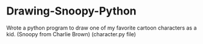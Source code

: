 # Drawing-Snoopy-Python
Wrote a python program to draw one of my favorite cartoon characters as a kid. (Snoopy from Charlie Brown) (character.py file)
